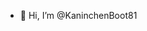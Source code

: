 - 👋 Hi, I’m @KaninchenBoot81
<!---
KaninchenBoot81/KaninchenBoot81 is a ✨ special ✨ repository because its `README.md` (this file) appears on your GitHub profile.
You can click the Preview link to take a look at your changes.
--->
